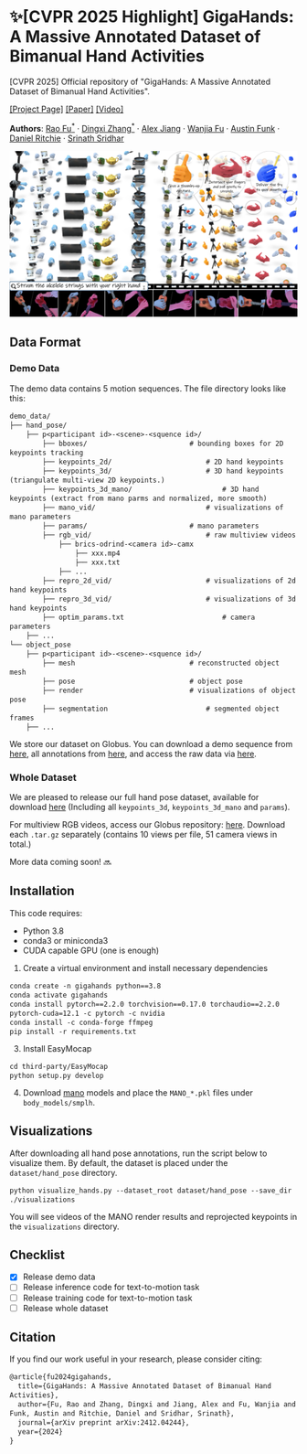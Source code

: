 # :sparkles:[CVPR 2025 Highlight] GigaHands: A Massive Annotated Dataset of Bimanual Hand Activities

[CVPR 2025] Official repository of "GigaHands: A Massive Annotated Dataset of Bimanual Hand Activities".

[[Project Page]](https://ivl.cs.brown.edu/research/gigahands.html) [[Paper]](https://www.arxiv.org/abs/2412.04244) [[Video]](https://ivl.cs.brown.edu/assets/images/projects/gigahands/gigahands_explain.mp4)

<p> <strong>Authors</strong>:
    <a href="https://freddierao.github.io/">Rao Fu<sup>*</sup></a>
    ·
    <a href="https://kristen-z.github.io/">Dingxi Zhang<sup>*</sup></a>   
    ·
	<a href="https://www.alex-jiang.com/about/">Alex Jiang</a> 	 
    ·
	<a href="https://wanjia-fu.com/">Wanjia Fu</a>          
    ·
	<a href="https://austin-funk.github.io/">Austin Funk</a> 
    ·
	<a href="https://dritchie.github.io/">Daniel Ritchie</a> 
    ·
    <a href="https://cs.brown.edu/people/ssrinath/">Srinath Sridhar</a>
</p>
<img src="./assets/teaser.jpg" alt="[Teaser Figure]" style="zoom:80%;" />

## Data Format

### Demo Data

The demo data contains 5 motion sequences. The file directory looks like this:

```
demo_data/
├── hand_pose/
    ├── p<participant id>-<scene>-<squence id>/
        ├── bboxes/							# bounding boxes for 2D keypoints tracking
        ├── keypoints_2d/						# 2D hand keypoints 
        ├── keypoints_3d/						# 3D hand keypoints (triangulate multi-view 2D keypoints.)
        ├── keypoints_3d_mano/						# 3D hand keypoints (extract from mano parms and normalized, more smooth)
        ├── mano_vid/							# visualizations of mano parameters 
        ├── params/							# mano parameters
        ├── rgb_vid/							# raw multiview videos
        	├── brics-odrind-<camera id>-camx
        		├── xxx.mp4
        		├── xxx.txt
        	├── ...
        ├── repro_2d_vid/						# visualizations of 2d hand keypoints
        ├── repro_3d_vid/						# visualizations of 3d hand keypoints
        ├── optim_params.txt						# camera parameters
    ├── ...
└── object_pose
    ├── p<participant id>-<scene>-<squence id>/
        ├── mesh							# reconstructed object mesh
        ├── pose							# object pose
        ├── render							# visualizations of object pose
        ├── segmentation						# segmented object frames
    ├── ...
```

We store our dataset on Globus. You can download a demo sequence from [here](https://g-852369.56197.5898.data.globus.org/gigahands_demo.tar.gz), all annotations from [here](https://g-852369.56197.5898.data.globus.org/gigahands_demo_all.tar.gz), and access the raw data via [here](https://app.globus.org/file-manager?origin_id=d7b33299-4380-49be-9727-78271911d231&origin_path=%2F).

### Whole Dataset

We are pleased to release our full hand pose dataset, available for download [here](https://g-852369.56197.5898.data.globus.org/hand_poses.tar.gz) (Including all `keypoints_3d`,  `keypoints_3d_mano` and `params`). 

For multiview RGB videos, access our Globus repository: [here](https://app.globus.org/file-manager?origin_id=d7b33299-4380-49be-9727-78271911d231&origin_path=%2Fmultiview_rgb_vids%2F). Download each `.tar.gz` separately (contains 10 views per file, 51 camera views in total.)

More data coming soon! 🔜



## Installation

This code requires:

* Python 3.8
* conda3 or miniconda3
* CUDA capable GPU (one is enough)

1. Create a virtual environment and install necessary dependencies

```shell
conda create -n gigahands python==3.8
conda activate gigahands
conda install pytorch==2.2.0 torchvision==0.17.0 torchaudio==2.2.0 pytorch-cuda=12.1 -c pytorch -c nvidia
conda install -c conda-forge ffmpeg
pip install -r requirements.txt
```

3. Install EasyMocap

```shell
cd third-party/EasyMocap
python setup.py develop
```
4. Download [mano](https://mano.is.tue.mpg.de/download.php) models and place the `MANO_*.pkl` files under `body_models/smplh`.

## Visualizations

After downloading all hand pose annotations, run the script below to visualize them. By default, the dataset is placed under the `dataset/hand_pose` directory.

```shell
python visualize_hands.py --dataset_root dataset/hand_pose --save_dir ./visualizations
```

You will see videos of the MANO render results and reprojected keypoints in the `visualizations` directory.

## Checklist

- [x] Release demo data
- [ ] Release inference code for text-to-motion task
- [ ] Release training code for text-to-motion task
- [ ] Release whole dataset

## Citation

If you find our work useful in your research, please consider citing:

```
@article{fu2024gigahands,
  title={GigaHands: A Massive Annotated Dataset of Bimanual Hand Activities},
  author={Fu, Rao and Zhang, Dingxi and Jiang, Alex and Fu, Wanjia and Funk, Austin and Ritchie, Daniel and Sridhar, Srinath},
  journal={arXiv preprint arXiv:2412.04244},
  year={2024}
}
```

